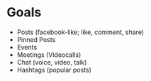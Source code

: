 # Goals
- Posts (facebook-like; like, comment, share)
- Pinned Posts
- Events
- Meetings (Videocalls)
- Chat (voice, video, talk)
- Hashtags (popular posts)